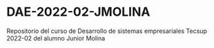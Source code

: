 # DAE-2022-02-JMOLINA
Repositorio del curso de Desarrollo de sistemas empresariales Tecsup 2022-02 del alumno Junior Molina
